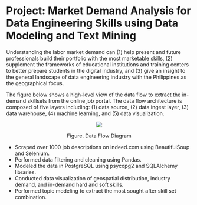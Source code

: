 # Project: Market Demand Analysis for Data Engineering Skills using Data Modeling and Text Mining

Understanding the labor market demand can (1) help present and future professionals build their portfolio with the most marketable skills, (2) supplement the frameworks of educational institutions and training centers to better prepare students in the digital industry, and (3) give an insight to the general landscape of data engineering industry with the Philippines as the geographical focus.

The figure below shows a high-level view of the data flow to extract the in-demand skillsets from the online job portal. The data flow architecture is composed of five layers including: (1) data source, (2) data ingest layer, (3) data warehouse, (4) machine learning, and (5) data visualization.


<p align="center">
  <img src="https://github.com/cpmalenab/market_demand_analysis_for_DE_skills/blob/main/images/Data%20Flow%20Diagram.jpg">
</p>


<center>Figure. Data Flow Diagram</center>

* Scraped over 1000 job descriptions on indeed.com using BeautifulSoup and Selenium.
* Performed data filtering and cleaning using Pandas. 
* Modeled the data in PostgreSQL using psycopg2 and SQLAlchemy libraries.
* Conducted data visualization of geospatial distribution, industry demand, and in-demand hard and soft skills.
* Performed topic modeling to extract the most sought after skill set combination.
